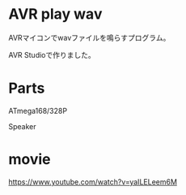 # AVR play wav

AVRマイコンでwavファイルを鳴らすプログラム。

AVR Studioで作りました。

# Parts
ATmega168/328P

Speaker

# movie
https://www.youtube.com/watch?v=yaILELeem6M
